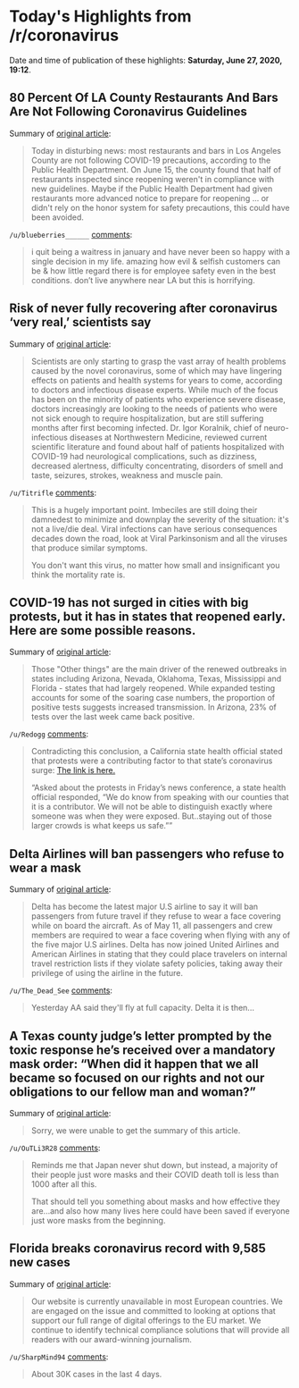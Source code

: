 # Today's Highlights from /r/coronavirus

Date and time of publication of these highlights: **Saturday, June 27, 2020, 19:12**.

## 80 Percent Of LA County Restaurants And Bars Are Not Following Coronavirus Guidelines

Summary of [original article](https://laist.com/latest/post/20200627/80-percent-of-LA-restaurants-not-following-coronavirus-guidelines):

> Today in disturbing news: most restaurants and bars in Los Angeles County are not following COVID-19 precautions, according to the Public Health Department. On June 15, the county found that half of restaurants inspected since reopening weren't in compliance with new guidelines. Maybe if the Public Health Department had given restaurants more advanced notice to prepare for reopening ... or didn't rely on the honor system for safety precautions, this could have been avoided.

`/u/blueberries______` [comments](https://www.reddit.com/r/Coronavirus/comments/hgzr1x/80_percent_of_la_county_restaurants_and_bars_are/):

> i quit being a waitress in january and have never been so happy with a single decision in my life. amazing how evil & selfish customers can be & how little regard there is for employee safety even in the best conditions. don’t live anywhere near LA but this is horrifying.

## Risk of never fully recovering after coronavirus ‘very real,’ scientists say

Summary of [original article](https://globalnews.ca/news/7111094/coronavirus-scientists-health-problems/):

> Scientists are only starting to grasp the vast array of health problems caused by the novel coronavirus, some of which may have lingering effects on patients and health systems for years to come, according to doctors and infectious disease experts. While much of the focus has been on the minority of patients who experience severe disease, doctors increasingly are looking to the needs of patients who were not sick enough to require hospitalization, but are still suffering months after first becoming infected. Dr. Igor Koralnik, chief of neuro-infectious diseases at Northwestern Medicine, reviewed current scientific literature and found about half of patients hospitalized with COVID-19 had neurological complications, such as dizziness, decreased alertness, difficulty concentrating, disorders of smell and taste, seizures, strokes, weakness and muscle pain.

`/u/Titrifle` [comments](https://www.reddit.com/r/Coronavirus/comments/hh0uxc/risk_of_never_fully_recovering_after_coronavirus/):

> This is a hugely important point. Imbeciles are still doing their damnedest to minimize and downplay the severity of the situation: it's not a live/die deal. Viral infections can have serious consequences decades down the road, look at Viral Parkinsonism and all the viruses that produce similar symptoms.
> 
> You don't want this virus, no matter how small and insignificant you think the mortality rate is.

## COVID-19 has not surged in cities with big protests, but it has in states that reopened early. Here are some possible reasons.

Summary of [original article](https://www.inquirer.com/health/coronavirus/coronavirus-no-spike-cities-despite-protests-big-surge-in-states-that-reopened-20200627.html):

> Those "Other things" are the main driver of the renewed outbreaks in states including Arizona, Nevada, Oklahoma, Texas, Mississippi and Florida - states that had largely reopened. While expanded testing accounts for some of the soaring case numbers, the proportion of positive tests suggests increased transmission. In Arizona, 23% of tests over the last week came back positive.

`/u/Redogg` [comments](https://www.reddit.com/r/Coronavirus/comments/hgzxyl/covid19_has_not_surged_in_cities_with_big/):

> Contradicting this conclusion, a California state health official stated that protests were a contributing factor to that state’s coronavirus surge: [The link is here. ](https://deadline.com/2020/06/california-coronavirus-200000-cases-flood-of-new-infections-1202971077/amp/) 
> 
> “Asked about the protests in Friday’s news conference, a state health official responded, “We do know from speaking with our counties that it is a contributor. We will not be able to distinguish exactly where someone was when they were exposed. But..staying out of those larger crowds is what keeps us safe.””

## Delta Airlines will ban passengers who refuse to wear a mask

Summary of [original article](https://www.newsweek.com/delta-airlines-will-ban-passengers-who-refuse-wear-mask-1513424):

> Delta has become the latest major U.S airline to say it will ban passengers from future travel if they refuse to wear a face covering while on board the aircraft. As of May 11, all passengers and crew members are required to wear a face covering when flying with any of the five major U.S airlines. Delta has now joined United Airlines and American Airlines in stating that they could place travelers on internal travel restriction lists if they violate safety policies, taking away their privilege of using the airline in the future.

`/u/The_Dead_See` [comments](https://www.reddit.com/r/Coronavirus/comments/hgws34/delta_airlines_will_ban_passengers_who_refuse_to/):

> Yesterday AA said they'll fly at full capacity. Delta it is then...

## A Texas county judge’s letter prompted by the toxic response he’s received over a mandatory mask order: “When did it happen that we all became so focused on our rights and not our obligations to our fellow man and woman?”

Summary of [original article](https://kfdm.com/news/local/judge-branick-writes-letter-to-citizens-explaining-mask-order):

> Sorry, we were unable to get the summary of this article.

`/u/OuTLi3R28` [comments](https://www.reddit.com/r/Coronavirus/comments/hgsvjz/a_texas_county_judges_letter_prompted_by_the/):

> Reminds me that Japan never shut down, but instead, a majority of their people just wore masks and their COVID death toll is less than 1000 after all this. 
> 
> That should tell you something about masks and how effective they are...and also how many lives here could have been saved if everyone just wore masks from the beginning.

## Florida breaks coronavirus record with 9,585 new cases

Summary of [original article](https://www.sun-sentinel.com/coronavirus/fl-ne-florida-coronavirus-deaths-cases-saturday-june-27-20200627-eiheh4q3argklatnccptnzjlpi-story.html):

> Our website is currently unavailable in most European countries. We are engaged on the issue and committed to looking at options that support our full range of digital offerings to the EU market. We continue to identify technical compliance solutions that will provide all readers with our award-winning journalism.

`/u/SharpMind94` [comments](https://www.reddit.com/r/Coronavirus/comments/hgv4bj/florida_breaks_coronavirus_record_with_9585_new/):

> About 30K cases in the last 4 days.

